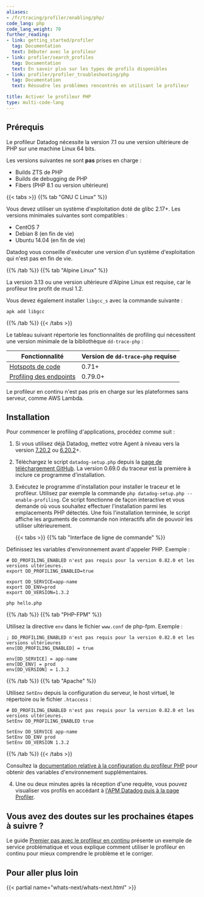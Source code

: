 ```yaml
---
aliases:
- /fr/tracing/profiler/enabling/php/
code_lang: php
code_lang_weight: 70
further_reading:
- link: getting_started/profiler
  tag: Documentation
  text: Débuter avec le profileur
- link: profiler/search_profiles
  tag: Documentation
  text: En savoir plus sur les types de profils disponibles
- link: profiler/profiler_troubleshooting/php
  tag: Documentation
  text: Résoudre les problèmes rencontrés en utilisant le profileur

title: Activer le profileur PHP
type: multi-code-lang
---
```


## Prérequis

Le profileur Datadog nécessite la version 7.1 ou une version ultérieure de PHP sur une machine Linux 64 bits.

Les versions suivantes ne sont **pas** prises en charge :
- Builds ZTS de PHP
- Builds de debugging de PHP
- Fibers (PHP 8.1 ou version ultérieure)

{{< tabs >}}
{{% tab "GNU C Linux" %}}

Vous devez utiliser un système d'exploitation doté de glibc 2.17+. Les versions minimales suivantes sont compatibles :
  - CentOS 7
  - Debian 8 (en fin de vie)
  - Ubuntu 14.04 (en fin de vie)

Datadog vous conseille d'exécuter une version d'un système d'exploitation qui n'est pas en fin de vie.

{{% /tab %}}
{{% tab "Alpine Linux" %}}

La version 3.13 ou une version ultérieure d'Alpine Linux est requise, car le profileur tire profit de musl 1.2.

Vous devez également installer `libgcc_s` avec la commande suivante :

```shell
apk add libgcc
```

{{% /tab %}}
{{< /tabs >}}

Le tableau suivant répertorie les fonctionnalités de profiling qui nécessitent une version minimale de la bibliothèque `dd-trace-php` :

|      Fonctionnalité         | Version de `dd-trace-php` requise          |
|----------------------|-----------------------------------------|
| [Hotspots de code][12]        | 0.71+                       |
| [Profiling des endpoints][13]            | 0.79.0+                       |

Le profileur en continu n'est pas pris en charge sur les plateformes sans serveur, comme AWS Lambda.

## Installation

Pour commencer le profiling d'applications, procédez comme suit :

1. Si vous utilisez déjà Datadog, mettez votre Agent à niveau vers la version [7.20.2][1] ou [6.20.2][2]+.

2. Téléchargez le script `datadog-setup.php` depuis la [page de téléchargement GitHub][3]. La version 0.69.0 du traceur est la première à inclure ce programme d'installation.

3. Exécutez le programme d'installation pour installer le traceur et le profileur. Utilisez par exemple la commande `php datadog-setup.php --enable-profiling`. Ce script fonctionne de façon interactive et vous demande où vous souhaitez effectuer l'installation parmi les emplacements PHP détectés. Une fois l'installation terminée, le script affiche les arguments de commande non interactifs afin de pouvoir les utiliser ultérieurement.

   {{< tabs >}}
{{% tab "Interface de ligne de commande" %}}

Définissez les variables d'environnement avant d'appeler PHP. Exemple :

```
# DD_PROFILING_ENABLED n'est pas requis pour la version 0.82.0 et les versions ultérieures.
export DD_PROFILING_ENABLED=true

export DD_SERVICE=app-name
export DD_ENV=prod
export DD_VERSION=1.3.2

php hello.php
```

{{% /tab %}}
{{% tab "PHP-FPM" %}}

Utilisez la directive `env` dans le fichier `www.conf` de php-fpm. Exemple :

```
; DD_PROFILING_ENABLED n'est pas requis pour la version 0.82.0 et les versions ultérieures
env[DD_PROFILING_ENABLED] = true

env[DD_SERVICE] = app-name
env[DD_ENV] = prod
env[DD_VERSION] = 1.3.2
```

{{% /tab %}}
{{% tab "Apache" %}}

Utilisez `SetEnv` depuis la configuration du serveur, le host virtuel, le répertoire ou le fichier `.htaccess` :

```
# DD_PROFILING_ENABLED n'est pas requis pour la version 0.82.0 et les versions ultérieures.
SetEnv DD_PROFILING_ENABLED true

SetEnv DD_SERVICE app-name
SetEnv DD_ENV prod
SetEnv DD_VERSION 1.3.2
```

{{% /tab %}}
{{< /tabs >}}

   Consultez la [documentation relative à la configuration du profileur PHP][4] pour obtenir des variables d'environnement supplémentaires.

4. Une ou deux minutes après la réception d'une requête, vous pouvez visualiser vos profils en accédant à [l'APM Datadog puis à la page Profiler][5].

## Vous avez des doutes sur les prochaines étapes à suivre ?

Le guide [Premier pas avec le profileur en continu][6] présente un exemple de service problématique et vous explique comment utiliser le profileur en continu pour mieux comprendre le problème et le corriger.

## Pour aller plus loin

{{< partial name="whats-next/whats-next.html" >}}

[1]: https://app.datadoghq.com/account/settings#agent/overview
[2]: https://app.datadoghq.com/account/settings?agent_version=6#agent
[3]: https://github.com/DataDog/dd-trace-php/releases
[4]: /fr/tracing/trace_collection/library_config/php/#environment-variable-configuration
[5]: https://app.datadoghq.com/profiling
[6]: /fr/getting_started/profiler/
[12]: /fr/profiler/connect_traces_and_profiles/#identify-code-hotspots-in-slow-traces
[13]: /fr/profiler/connect_traces_and_profiles/#break-down-code-performance-by-api-endpoints
